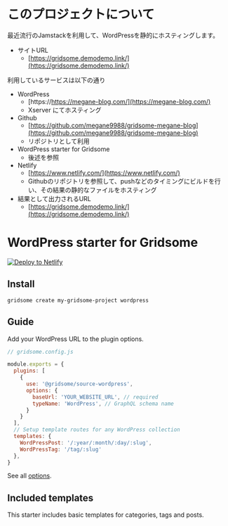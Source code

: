# このプロジェクトについて
最近流行のJamstackを利用して、WordPressを静的にホスティングします。
- サイトURL
  - [https://gridsome.demodemo.link/](https://gridsome.demodemo.link/)

利用しているサービスは以下の通り
- WordPress
  -  [https://https://megane-blog.com/](https://megane-blog.com/)
  - Xserver にてホスティング
- Github
  - [https://github.com/megane9988/gridsome-megane-blog](https://github.com/megane9988/gridsome-megane-blog)
  - リポジトリとして利用
- WordPress starter for Gridsome
  - 後述を参照
- Netlify
  - [https://www.netlify.com/](https://www.netlify.com/)
  - Githubのリポジトリを参照して、pushなどのタイミングにビルドを行い、その結果の静的なファイルをホスティング
- 結果として出力されるURL
  - [https://gridsome.demodemo.link/](https://gridsome.demodemo.link/)

# WordPress starter for Gridsome

[![Deploy to Netlify](https://www.netlify.com/img/deploy/button.svg)](https://app.netlify.com/start/deploy?repository=https://github.com/gridsome/gridsome-starter-wordpress)

## Install

`gridsome create my-gridsome-project wordpress`

## Guide

Add your WordPress URL to the plugin options.

```js
// gridsome.config.js

module.exports = {
  plugins: [
    {
      use: '@gridsome/source-wordpress',
      options: {
        baseUrl: 'YOUR_WEBSITE_URL', // required
        typeName: 'WordPress', // GraphQL schema name
      }
    }
  ],
  // Setup template routes for any WordPress collection
  templates: {
    WordPressPost: '/:year/:month/:day/:slug',
    WordPressTag: '/tag/:slug'
  },
}

```

See all [options](https://gridsome.org/plugins/@gridsome/source-wordpress).

## Included templates

This starter includes basic templates for categories, tags and posts.
